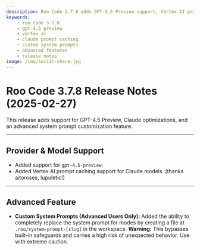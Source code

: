 ```yaml
---
description: Roo Code 3.7.8 adds GPT-4.5 Preview support, Vertex AI prompt caching for Claude, and advanced custom system prompt capabilities for power users.
keywords:
    - roo code 3.7.8
    - gpt-4.5 preview
    - vertex ai
    - claude prompt caching
    - custom system prompts
    - advanced features
    - release notes
image: /img/social-share.jpg
---
```


# Roo Code 3.7.8 Release Notes (2025-02-27)

This release adds support for GPT-4.5 Preview, Claude optimizations, and an advanced system prompt customization feature.

---

## Provider & Model Support

- Added support for `gpt-4.5-preview`.
- Added Vertex AI prompt caching support for Claude models. (thanks aitoroses, lupuletic!)

---

## Advanced Feature

- **Custom System Prompts (Advanced Users Only):** Added the ability to completely replace the system prompt for modes by creating a file at `.roo/system-prompt-[slug]` in the workspace. **Warning:** This bypasses built-in safeguards and carries a high risk of unexpected behavior. Use with extreme caution.
